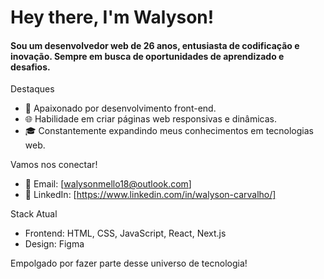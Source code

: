 # Hey there, I'm Walyson!

#### Sou um desenvolvedor web de 26 anos, entusiasta de codificação e inovação. Sempre em busca de oportunidades de aprendizado e desafios.

Destaques
- 🚀 Apaixonado por desenvolvimento front-end.
- 🌐 Habilidade em criar páginas web responsivas e dinâmicas.
- 🎓 Constantemente expandindo meus conhecimentos em tecnologias web.

Vamos nos conectar!
- 📧 Email: [walysonmello18@outlook.com]
- 💼 LinkedIn: [https://www.linkedin.com/in/walyson-carvalho/]


Stack Atual
- Frontend: HTML, CSS, JavaScript, React, Next.js
- Design: Figma

Empolgado por fazer parte desse universo de tecnologia!







